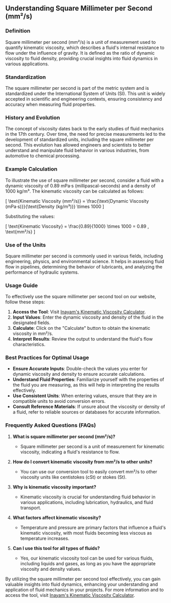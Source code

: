 ## Understanding Square Millimeter per Second (mm²/s)

### Definition
Square millimeter per second (mm²/s) is a unit of measurement used to quantify kinematic viscosity, which describes a fluid's internal resistance to flow under the influence of gravity. It is defined as the ratio of dynamic viscosity to fluid density, providing crucial insights into fluid dynamics in various applications.

### Standardization
The square millimeter per second is part of the metric system and is standardized under the International System of Units (SI). This unit is widely accepted in scientific and engineering contexts, ensuring consistency and accuracy when measuring fluid properties.

### History and Evolution
The concept of viscosity dates back to the early studies of fluid mechanics in the 17th century. Over time, the need for precise measurements led to the development of standardized units, including the square millimeter per second. This evolution has allowed engineers and scientists to better understand and manipulate fluid behavior in various industries, from automotive to chemical processing.

### Example Calculation
To illustrate the use of square millimeter per second, consider a fluid with a dynamic viscosity of 0.89 mPa·s (millipascal-seconds) and a density of 1000 kg/m³. The kinematic viscosity can be calculated as follows:

\[
\text{Kinematic Viscosity (mm²/s)} = \frac{\text{Dynamic Viscosity (mPa·s)}}{\text{Density (kg/m³)}} \times 1000
\]

Substituting the values:

\[
\text{Kinematic Viscosity} = \frac{0.89}{1000} \times 1000 = 0.89 \, \text{mm²/s}
\]

### Use of the Units
Square millimeter per second is commonly used in various fields, including engineering, physics, and environmental science. It helps in assessing fluid flow in pipelines, determining the behavior of lubricants, and analyzing the performance of hydraulic systems.

### Usage Guide
To effectively use the square millimeter per second tool on our website, follow these steps:
1. **Access the Tool**: Visit [Inayam's Kinematic Viscosity Calculator](https://www.inayam.co/unit-converter/viscosity_kinematic).
2. **Input Values**: Enter the dynamic viscosity and density of the fluid in the designated fields.
3. **Calculate**: Click on the "Calculate" button to obtain the kinematic viscosity in mm²/s.
4. **Interpret Results**: Review the output to understand the fluid's flow characteristics.

### Best Practices for Optimal Usage
- **Ensure Accurate Inputs**: Double-check the values you enter for dynamic viscosity and density to ensure accurate calculations.
- **Understand Fluid Properties**: Familiarize yourself with the properties of the fluid you are measuring, as this will help in interpreting the results effectively.
- **Use Consistent Units**: When entering values, ensure that they are in compatible units to avoid conversion errors.
- **Consult Reference Materials**: If unsure about the viscosity or density of a fluid, refer to reliable sources or databases for accurate information.

### Frequently Asked Questions (FAQs)

1. **What is square millimeter per second (mm²/s)?**
   - Square millimeter per second is a unit of measurement for kinematic viscosity, indicating a fluid's resistance to flow.

2. **How do I convert kinematic viscosity from mm²/s to other units?**
   - You can use our conversion tool to easily convert mm²/s to other viscosity units like centistokes (cSt) or stokes (St).

3. **Why is kinematic viscosity important?**
   - Kinematic viscosity is crucial for understanding fluid behavior in various applications, including lubrication, hydraulics, and fluid transport.

4. **What factors affect kinematic viscosity?**
   - Temperature and pressure are primary factors that influence a fluid's kinematic viscosity, with most fluids becoming less viscous as temperature increases.

5. **Can I use this tool for all types of fluids?**
   - Yes, our kinematic viscosity tool can be used for various fluids, including liquids and gases, as long as you have the appropriate viscosity and density values.

By utilizing the square millimeter per second tool effectively, you can gain valuable insights into fluid dynamics, enhancing your understanding and application of fluid mechanics in your projects. For more information and to access the tool, visit [Inayam's Kinematic Viscosity Calculator](https://www.inayam.co/unit-converter/viscosity_kinematic).